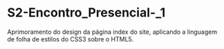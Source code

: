 # S2-Encontro_Presencial-_1
Aprimoramento do design da página index do site, aplicando a linguagem de folha de estilos do CSS3 sobre o HTML5.  
